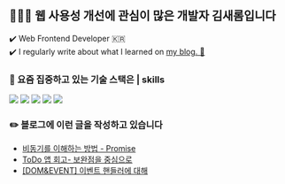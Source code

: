## 👩🏻‍💻  웹 사용성 개선에 관심이 많은 개발자 김새롬입니다 
 ✔️ Web Frontend Developer 🇰🇷 <br />
 ✔️ I regularly write about what I learned on [my blog. 👀](https://blog.naver.com/saltypicnic)


### 📌 요즘 집중하고 있는 기술 스택은 | skills 
<p>
 <img src="https://img.shields.io/badge/typescript-255dbb?style=for-the-badge&logo=firebase&logoColor=white">
 <img src="https://img.shields.io/badge/react-Aedffb?style=for-the-badge&logo=react&logoColor=black">
 <img src="https://img.shields.io/badge/javascript-Deba54?style=for-the-badge&logo=javascript&logoColor=black">
 <img src="https://img.shields.io/badge/html5-D02a03?style=for-the-badge&logo=html5&logoColor=white"> 
  <img src="https://img.shields.io/badge/css-0f1350?style=for-the-badge&logo=css3&logoColor=white"> 
</p>


### ✏️ 블로그에 이런 글을 작성하고 있습니다
* [비동기를 이해하는 방법 - Promise](https://velog.io/@sagesrkim/%EB%B9%84%EB%8F%99%EA%B8%B0%EB%A5%BC-%EC%9D%B4%ED%95%B4%ED%95%98%EB%8A%94-%EB%B0%A9%EB%B2%95-Promise-%EC%A0%95%EB%A6%AC)
* [ToDo 앱 회고- 보완점을 중심으로](https://blog.naver.com/saltypicnic/223001278273) <br />
* [[DOM&EVENT] 이벤트 핸들러에 대해](https://blog.naver.com/saltypicnic/222982561723) 
